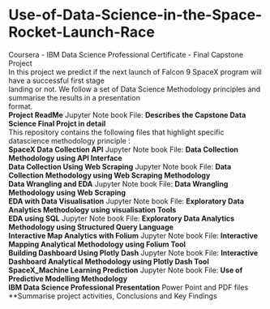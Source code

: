 # Use-of-Data-Science-in-the-Space-Rocket-Launch-Race
Coursera - IBM Data Science Professional Certificate - Final Capstone Project <br>
In this project we predict if the next launch of Falcon 9 SpaceX program will have a successful first stage <br>
landing or not. We follow a set of Data Science Methodology principles and summarise the results in a presentation <br>
format.<br>
**Project ReadMe** Jupyter Note book File: **Describes the Capstone Data Science Final Projct in detail** <br>
This repository contains the following files that highlight specific datascience methodology principle : <br>
**SpaceX Data Collection API** Jupyter Note book File: **Data Collection Methodology using API Interface** <br>
**Data Collection Using Web Scraping** Jupyter Note book File: **Data Collection Methodology using Web Scraping Methodology**<br>
**Data Wrangling and EDA** Jupyter Note book File: **Data Wrangling Methodology using Web Scraping** <br>
**EDA with Data Visualisation** Jupyter Note book File: **Exploratory Data Analytics Methodology using visualisation Tools** <br>
**EDA using SQL** Jupyter Note book File: **Exploratory Data Analytics Methodology using Structured Query Language**<br>
**Interactive Map Analytics with Folium** Jupyter Note book File: **Interactive Mapping Analytical Methodology using Folium Tool**<br>
**Building Dashboard Using Plotly Dash** Jupyter Note book File: **Interactive Dashboard Analytical Methodology using Plotly Dash Tool**<br>
**SpaceX_Machine Learning Prediction** Jupyter Note book File: **Use of Predictive Modelling Methodology**<br>
**IBM Data Science Professional Presentation** Power Point and PDF files **Summarise project activities, Conclusions and Key Findings <br>
